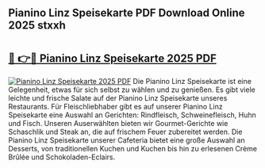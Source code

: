 ## Pianino Linz Speisekarte PDF Download Online 2025 stxxh

# <h2><a href="http://gca6kjm.nevu.top/?p=Pianino+Linz+Speisekarte">🔗 👉🔴 Pianino Linz Speisekarte 2025 PDF</a></h2>

[![Pianino Linz Speisekarte 2025 PDF](https://i.imgur.com/dBaPXMq.png)](http://gca6kjm.nevu.top/?p=Pianino+Linz+Speisekarte)
Die Pianino Linz Speisekarte ist eine Gelegenheit, etwas für sich selbst zu wählen und zu genießen. Es gibt viele leichte und frische Salate auf der Pianino Linz Speisekarte unseres Restaurants. Für Fleischliebhaber gibt es auf unserer Pianino Linz Speisekarte eine Auswahl an Gerichten: Rindfleisch, Schweinefleisch, Huhn und Fisch. Unseren Auserwählten bieten wir Gourmet-Gerichte wie Schaschlik und Steak an, die auf frischem Feuer zubereitet werden. Die Pianino Linz Speisekarte unserer Cafeteria bietet eine große Auswahl an Desserts, von traditionellen Kuchen und Kuchen bis hin zu erlesenen Crème Brûlée und Schokoladen-Eclairs.

